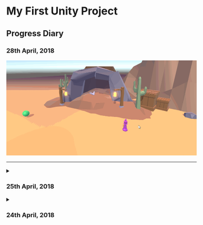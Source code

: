 # My First Unity Project
## Progress Diary

### 28th April, 2018
![dialogue](gifs/28-04-18.gif "dialogue")

---

<details><summary>

### 25th April, 2018
</summary>

![interactions](gifs/25-04-18.gif "interactions")
</details>

<details><summary>

### 24th April, 2018
</summary>

![pathfinding](gifs/24-04-18.gif "pathfinding")
</details>